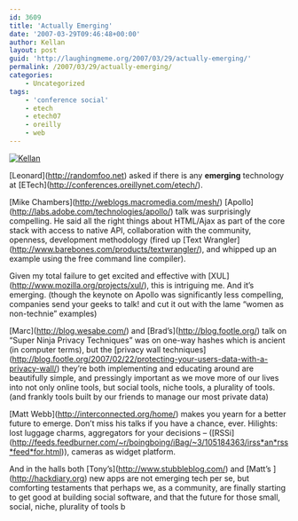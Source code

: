 ```yaml
---
id: 3609
title: 'Actually Emerging'
date: '2007-03-29T09:46:48+00:00'
author: Kellan
layout: post
guid: 'http://laughingmeme.org/2007/03/29/actually-emerging/'
permalink: /2007/03/29/actually-emerging/
categories:
    - Uncategorized
tags:
    - 'conference social'
    - etech
    - etech07
    - oreilly
    - web
---
```


[![Kellan](http://farm1.static.flickr.com/155/437346649_a59e136f83.jpg)](http://www.flickr.com/photos/obra/437346649/ "Photo Sharing")

\[Leonard\](http://randomfoo.net) asked if there is any **emerging** technology at \[ETech\](http://conferences.oreillynet.com/etech/).

\[Mike Chambers\](http://weblogs.macromedia.com/mesh/) \[Apollo\](http://labs.adobe.com/technologies/apollo/) talk was surprisingly compelling. He said all the right things about HTML/Ajax as part of the core stack with access to native API, collaboration with the community, openness, development methodology (fired up \[Text Wrangler\](http://www.barebones.com/products/textwrangler/), and whipped up an example using the free command line compiler).

Given my total failure to get excited and effective with \[XUL\](http://www.mozilla.org/projects/xul/), this is intriguing me. And it’s emerging. (though the keynote on Apollo was significantly less compelling, companies send your geeks to talk! and cut it out with the lame “women as non-technie” examples)

\[Marc\](http://blog.wesabe.com/) and \[Brad’s\](http://blog.footle.org/) talk on “Super Ninja Privacy Techniques” was on one-way hashes which is ancient (in computer terms), but the \[privacy wall techniques\](http://blog.footle.org/2007/02/22/protecting-your-users-data-with-a-privacy-wall/) they’re both implementing and educating around are beautifully simple, and pressingly important as we move more of our lives into not only online tools, but social tools, niche tools, a plurality of tools. (and frankly tools built by our friends to manage our most private data)

\[Matt Webb\](http://interconnected.org/home/) makes you yearn for a better future to emerge. Don’t miss his talks if you have a chance, ever. Hilights: lost luggage charms, aggregators for your decisions – (\[RSSi\](http://feeds.feedburner.com/~r/boingboing/iBag/~3/105184363/irss*an*rss*feed*for.html)), cameras as widget platform.

And in the halls both \[Tony’s\](http://www.stubbleblog.com/) and \[Matt’s \](http://hackdiary.org) new apps are not emerging tech per se, but comforting testaments that perhaps we, as a community, are finally starting to get good at building social software, and that the future for those small, social, niche, plurality of tools b